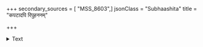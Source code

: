 +++
secondary_sources = [ "MSS_8603",]
jsonClass = "Subhaashita"
title = "कपटादपि रिपुहननम्"

+++

<details><summary>Text</summary>

कपटादपि रिपुहननं कुर्यादिति नीतिरौशनसी।  
हननमृते च गुरुमते बन्धादि विधीयते रिपोः कपटैः॥
</details>
